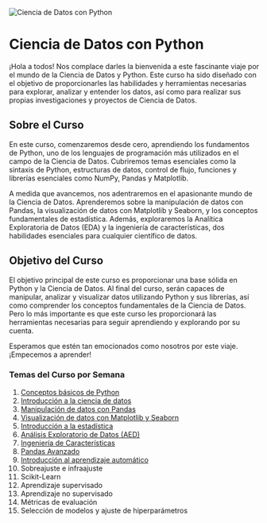 ![Ciencia de Datos con Python](https://bafybeid5rbkyjz3p26xtmok5fuo4wyhbwzibpw7vnwb2w33clhyoac2vfq.ipfs.w3s.link/datascience.jpg)


# Ciencia de Datos con Python

¡Hola a todos! Nos complace darles la bienvenida a este fascinante viaje por el mundo de la Ciencia de Datos y Python. Este curso ha sido diseñado con el objetivo de proporcionarles las habilidades y herramientas necesarias para explorar, analizar y entender los datos, así como para realizar sus propias investigaciones y proyectos de Ciencia de Datos.

## Sobre el Curso

En este curso, comenzaremos desde cero, aprendiendo los fundamentos de Python, uno de los lenguajes de programación más utilizados en el campo de la Ciencia de Datos. Cubriremos temas esenciales como la sintaxis de Python, estructuras de datos, control de flujo, funciones y librerías esenciales como NumPy, Pandas y Matplotlib.

A medida que avancemos, nos adentraremos en el apasionante mundo de la Ciencia de Datos. Aprenderemos sobre la manipulación de datos con Pandas, la visualización de datos con Matplotlib y Seaborn, y los conceptos fundamentales de estadística. Además, exploraremos la Analítica Exploratoria de Datos (EDA) y la ingeniería de características, dos habilidades esenciales para cualquier científico de datos.

## Objetivo del Curso

El objetivo principal de este curso es proporcionar una base sólida en Python y la Ciencia de Datos. Al final del curso, serán capaces de manipular, analizar y visualizar datos utilizando Python y sus librerías, así como comprender los conceptos fundamentales de la Ciencia de Datos. Pero lo más importante es que este curso les proporcionará las herramientas necesarias para seguir aprendiendo y explorando por su cuenta.

Esperamos que estén tan emocionados como nosotros por este viaje. ¡Empecemos a aprender!

### Temas del Curso por Semana
1. [Conceptos básicos de Python](1%29%20Programacion%20Python/README.md)
2. [Introducción a la ciencia de datos](2%29%20Introduccion%20a%20la%20Ciencia%20de%20Datos/README.md)
3. [Manipulación de datos con Pandas](3%29%20Manipulacion%20de%20Datos%20con%20Pandas/README.md)
4. [Visualización de datos con Matplotlib y Seaborn](4%29%20Visualizacion%20de%20Datos/README.md)
5. [Introducción a la estadística](5%29%20Introduccion%20a%20Estadistica/README.md)
6. [Análisis Exploratorio de Datos (AED)](6%29%20Analisis%20Exploratorio%20de%20Datos/README.md)
7. [Ingeniería de Características](7%29%20Ingenieria%20de%20Caracteristicas/README.md)
8. [Pandas Avanzado](8%29%20Pandas%20Avanzado/README.md)
9. [Introducción al aprendizaje automático](9%29%20Introduccion%20a%20Aprendizaje%20Automatico/README.md)
10. Sobreajuste e infraajuste
11. Scikit-Learn
12. Aprendizaje supervisado
13. Aprendizaje no supervisado
14. Métricas de evaluación
15. Selección de modelos y ajuste de hiperparámetros